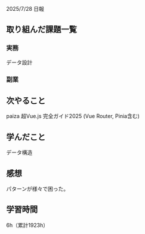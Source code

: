 
2025/7/28 日報
## 取り組んだ課題一覧


### 実務
データ設計


### 副業



## 次やること
paiza
超Vue.js 完全ガイド2025 (Vue Router, Pinia含む)


## 学んだこと
データ構造


## 感想
パターンが様々で困った。


## 学習時間
6h（累計1923h）
